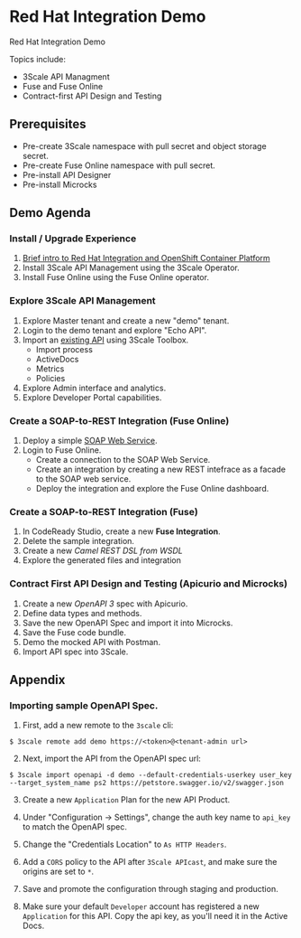 # Red Hat Integration Demo

Red Hat Integration Demo

Topics include:
* 3Scale API Managment
* Fuse and Fuse Online
* Contract-first API Design and Testing

## Prerequisites

* Pre-create 3Scale namespace with pull secret and object storage secret.
* Pre-create Fuse Online namespace with pull secret.
* Pre-install API Designer
* Pre-install Microcks

## Demo Agenda

### Install / Upgrade Experience

1. [Brief intro to Red Hat Integration and OpenShift Container Platform](https://docs.google.com/presentation/d/1lI6fmYBrzrvs1zGoiP5rwHpQYPOGm85QizXqngSKF5g/edit#slide=id.g960315f43a_0_348)
2. Install 3Scale API Management using the 3Scale Operator.
3. Install Fuse Online using the Fuse Online operator.

### Explore 3Scale API Management

1. Explore Master tenant and create a new "demo" tenant.
2. Login to the demo tenant and explore "Echo API".
3. Import an [existing API](https://petstore.swagger.io/) using 3Scale Toolbox.
    * Import process
    * ActiveDocs
    * Metrics
    * Policies
4. Explore Admin interface and analytics.
5. Explore Developer Portal capabilities.

### Create a SOAP-to-REST Integration (Fuse Online)

1. Deploy a simple [SOAP Web Service](https://github.com/pittar/countries-soap-ws).
2. Login to Fuse Online.
    * Create a connection to the SOAP Web Service.
    * Create an integration by creating a new REST intefrace as a facade to the SOAP web service.
    * Deploy the integration and explore the Fuse Online dashboard.
    
### Create a SOAP-to-REST Integration (Fuse)

1. In CodeReady Studio, create a new **Fuse Integration**.
2. Delete the sample integration.
3. Create a new *Camel REST DSL from WSDL*
4. Explore the generated files and integration

### Contract First API Design and Testing (Apicurio and Microcks)

1. Create a new *OpenAPI 3* spec with Apicurio.
2. Define data types and methods.
3. Save the new OpenAPI Spec and import it into Microcks.
4. Save the Fuse code bundle.
5. Demo the mocked API with Postman.
6. Import API spec into 3Scale.
    
## Appendix

### Importing sample OpenAPI Spec.

1. First, add a new remote to the `3scale` cli:

```
$ 3scale remote add demo https://<token>@<tenant-admin url>
```

2. Next, import the API from the OpenAPI spec url:

```
$ 3scale import openapi -d demo --default-credentials-userkey user_key --target_system_name ps2 https://petstore.swagger.io/v2/swagger.json
```

3. Create a new `Application` Plan for the new API Product.

4. Under "Configuration -> Settings", change the auth key name to `api_key` to match the OpenAPI spec.

5. Change the "Credentials Location" to `As HTTP Headers`.

6. Add a `CORS` policy to the API after `3Scale APIcast`, and make sure the origins are set to `*`.

7. Save and promote the configuration through staging and production.

8. Make sure your default `Developer` account has registered a new `Application` for this API.  Copy the api key, as you'll need it in the Active Docs.

